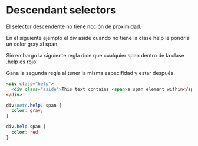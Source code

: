 # Descendant selectors

El selector descendente no tiene noción de proximidad.

En el siguiente ejemplo el div aside cuando no tiene la clase help le pondría un color gray al span.

Sin embargo la siguiente regla dice que cualquier span dentro de la clase .help es rojo.

Gana la segunda regla al tener la misma especifidad y estar después.

```html
<div class="help">
  <div class="aside">This text contains <span>a span element within</span></div>
</div>
```

```css
div:not(.help) span {
  color: gray;
}

div.help span {
  color: red;
}
```
